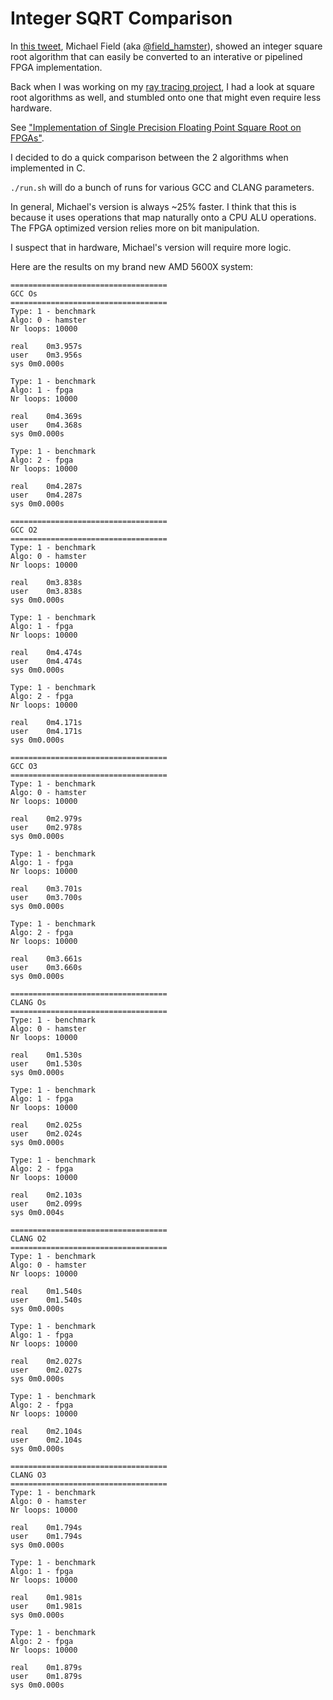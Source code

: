 
# Integer SQRT Comparison

In [this tweet](https://twitter.com/field_hamster/status/1326800952586874883), Michael Field
(aka [@field_hamster](https://twitter.com/field_hamster)), showed an integer square root
algorithm that can easily be converted to an interative or pipelined FPGA implementation.

Back when I was working on my [ray tracing project](https://tomverbeure.github.io/rtl/2018/11/26/Racing-the-Beam-Ray-Tracer.html), 
I had a look at square root algorithms as well, and stumbled onto one that might even require less hardware.

See ["Implementation of Single Precision Floating Point Square Root on FPGAs"](https://yamin.cis.k.hosei.ac.jp/papers/FCCM97.pdf).

I decided to do a quick comparison between the 2 algorithms when implemented in C.

`./run.sh` will do a bunch of runs for various GCC and CLANG parameters.

In general, Michael's version is always ~25% faster. I think that this is because it uses
operations that map naturally onto a CPU ALU operations. The FPGA optimized version
relies more on bit manipulation.

I suspect that in hardware, Michael's version will require more logic.

Here are the results on my brand new AMD 5600X system:

```
===================================
GCC Os
===================================
Type: 1 - benchmark
Algo: 0 - hamster
Nr loops: 10000

real	0m3.957s
user	0m3.956s
sys	0m0.000s

Type: 1 - benchmark
Algo: 1 - fpga
Nr loops: 10000

real	0m4.369s
user	0m4.368s
sys	0m0.000s

Type: 1 - benchmark
Algo: 2 - fpga
Nr loops: 10000

real	0m4.287s
user	0m4.287s
sys	0m0.000s

===================================
GCC O2
===================================
Type: 1 - benchmark
Algo: 0 - hamster
Nr loops: 10000

real	0m3.838s
user	0m3.838s
sys	0m0.000s

Type: 1 - benchmark
Algo: 1 - fpga
Nr loops: 10000

real	0m4.474s
user	0m4.474s
sys	0m0.000s

Type: 1 - benchmark
Algo: 2 - fpga
Nr loops: 10000

real	0m4.171s
user	0m4.171s
sys	0m0.000s

===================================
GCC O3
===================================
Type: 1 - benchmark
Algo: 0 - hamster
Nr loops: 10000

real	0m2.979s
user	0m2.978s
sys	0m0.000s

Type: 1 - benchmark
Algo: 1 - fpga
Nr loops: 10000

real	0m3.701s
user	0m3.700s
sys	0m0.000s

Type: 1 - benchmark
Algo: 2 - fpga
Nr loops: 10000

real	0m3.661s
user	0m3.660s
sys	0m0.000s

===================================
CLANG Os
===================================
Type: 1 - benchmark
Algo: 0 - hamster
Nr loops: 10000

real	0m1.530s
user	0m1.530s
sys	0m0.000s

Type: 1 - benchmark
Algo: 1 - fpga
Nr loops: 10000

real	0m2.025s
user	0m2.024s
sys	0m0.000s

Type: 1 - benchmark
Algo: 2 - fpga
Nr loops: 10000

real	0m2.103s
user	0m2.099s
sys	0m0.004s

===================================
CLANG O2
===================================
Type: 1 - benchmark
Algo: 0 - hamster
Nr loops: 10000

real	0m1.540s
user	0m1.540s
sys	0m0.000s

Type: 1 - benchmark
Algo: 1 - fpga
Nr loops: 10000

real	0m2.027s
user	0m2.027s
sys	0m0.000s

Type: 1 - benchmark
Algo: 2 - fpga
Nr loops: 10000

real	0m2.104s
user	0m2.104s
sys	0m0.000s

===================================
CLANG O3
===================================
Type: 1 - benchmark
Algo: 0 - hamster
Nr loops: 10000

real	0m1.794s
user	0m1.794s
sys	0m0.000s

Type: 1 - benchmark
Algo: 1 - fpga
Nr loops: 10000

real	0m1.981s
user	0m1.981s
sys	0m0.000s

Type: 1 - benchmark
Algo: 2 - fpga
Nr loops: 10000

real	0m1.879s
user	0m1.879s
sys	0m0.000s
```
